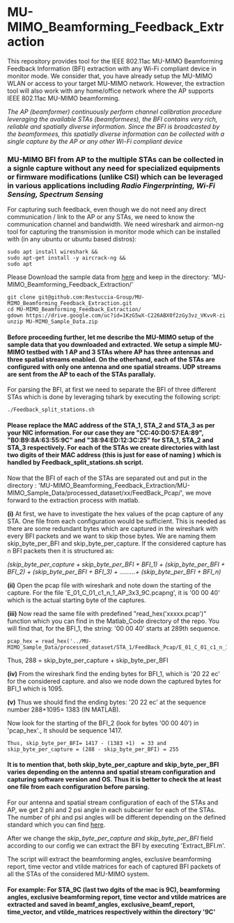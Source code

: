 # MU-MIMO_Beamforming_Feedback_Extraction

This repository provides tool for the IEEE 802.11ac MU-MIMO Beamforming Feedback Information (BFI) extraction with any Wi-Fi compliant device in monitor mode. We consider that, you have already setup the MU-MIMO WLAN or access to your target MU-MIMO network. However, the extraction tool will also work with any home/office  network where the AP supports IEEE 802.11ac MU-MIMO beamforming. 


*The AP (beamformer) continuously perform channel calibration procedure leveraging the available STAs (beamformees), the BFI contains very rich, reliable and spatially diverse information. Since the BFI is broadcasted by the beamformees, this spatially diverse information can be collected with a single capture by the AP or any other Wi-Fi compliant device*

### MU-MIMO BFI from AP to the multiple STAs can be collected in a signle capture without any need for specialized equipments or firmware modifications (unlike CSI) which can be leveraged in various applications including *Radio Fingerprinting, Wi-Fi Sensing, Spectrum Sensing*

For capturing such feedback, even  though we do not need any direct communication / link to the AP or any STAs, we need to know the communication channel and bandwidth. We need wireshark and airmon-ng tool for capturing the transmission in monitor mode which can be installed with (in any ubuntu or ubuntu based distros):

``` 
sudo apt install wireshark &&
sudo apt-get install -y aircrack-ng &&
sudo apt
```

Please Download the sample data from [here](https://drive.google.com/file/d/1KzG5wX-C226ABX0f2zGy3vz_VKvvR-zi/view?usp=sharing)
and keep in the directory: 'MU-MIMO_Beamforming_Feedback_Extraction/'

```
git clone git@github.com:Restuccia-Group/MU-MIMO_Beamforming_Feedback_Extraction.git
cd MU-MIMO_Beamforming_Feedback_Extraction/
gdown https://drive.google.com/uc?id=1KzG5wX-C226ABX0f2zGy3vz_VKvvR-zi
unzip MU-MIMO_Sample_Data.zip 
```

#### Before proceeding further, let me describe the MU-MIMO setup of the sample data that you downloaded and extracted. We setup a simple MU-MIMO testbed with 1 AP and 3 STAs where AP has three antennas and three spatial streams enabled. On the otherhand, each of the STAs are configured with only one antenna and one spatial streams. UDP streams are sent from the AP to each of the STAs parallaly. 

For parsing the BFI, at first we need to separate the BFI of three different STAs which is done by leveraging tshark by executing the following script:

```
./Feedback_split_stations.sh

```

#### Please replace the MAC address of the STA_1, STA_2 and STA_3 as per your NIC information. For our case they are     "CC:40:D0:57:EA:89", "B0:B9:8A:63:55:9C" and "38:94:ED:12:3C:25" for STA_1, STA_2 and STA_3 respectively. For each of the STAs we create directories with last two digits of their MAC address (this is just for ease of naming ) which is handled by Feedback_split_stations.sh script. 

Now that the BFI of each of the STAs are separated out and put in the directory : 'MU-MIMO_Beamforming_Feedback_Extraction/MU-MIMO_Sample_Data/processed_dataset/xx/FeedBack_Pcap/', we move forward to the extraction process with matlab. 

**(i)** At first, we have to investigate the hex values of the pcap capture of any STA. One file from each configuration would be sufficient. This is needed as there are some redundant bytes which are captured in the wireshark with every BFI packets and we want to skip those bytes. We are naming them skip_byte_per_BFI and skip_byte_per_capture. If the considered capture has n BFI packets then it is structured as:


*(skip_byte_per_capture + skip_byte_per_BFI + BFI_1) + (skip_byte_per_BFI + BFI_2) + (skip_byte_per_BFI + BFI_3) + .........+ (skip_byte_per_BFI + BFI_n)*

**(ii)**  Open the pcap file with wireshark and note down the starting of the capture. For the file 'E_01_C_01_c1_n_1_AP_3x3_9C.pcapng', it is '00 00 40' which is the actual starting byte of the captures.

**(iii)** Now read the same file with predefined "read_hex('xxxxx.pcap')" function which you can find in the Matlab_Code directory of the repo. You will find that, for the BFI_1, the string: '00 00 40' starts at 289th sequence. 
```
pcap_hex = read_hex('../MU-MIMO_Sample_Data/processed_dataset/STA_1/FeedBack_Pcap/E_01_C_01_c1_n_1_AP_3x_STA_1.pcapng')
```

Thus, 288 = skip_byte_per_capture + skip_byte_per_BFI 

**(iv)** From the wireshark find the ending bytes for BFI_1, which is '20 22 ec' for the considered capture. and also we node down the captured bytes for BFI_1 which is 1095. 
 
**(v)** Thus we should find the ending bytes: '20 22 ec' at the sequence number 288+1095= 1383 (IN MATLAB). 
 
 Now look for the starting of the BFI_2 (look for bytes '00 00 40') in 'pcap_hex'., It should be sequence 1417.
 
 ```
 Thus, skip_byte_per_BFI= 1417 - (1383 +1)  = 33 and 
 skip_byte_per_capture = (288 - skip_byte_per_BFI) = 255
```

#### It is to mention that, both skip_byte_per_capture and skip_byte_per_BFI varies depending on the antenna and spatial stream configuration and capturing software version and OS. Thus it is better to check the at least one file from each configuration before parsing. 

For our antenna and spatial stream configuration of each of the STAs and AP, we get 2 phi and 2 psi angle in each subcarrier for each of the STAs. The number of phi and psi angles will be different depending on the defined standard which you can find [here](https://standards.ieee.org/ieee/802.11ac/4473/). 


After we change the *skip_byte_per_capture and skip_byte_per_BFI* field according to our config we can extract the BFI by executing 'Extract_BFI.m'.

The script will extract the beamforming angles, exclusive beamforming report, time vector and vtilde matrices for each of captured BFI packets of all the STAs of the considered MU-MIMO system. 

#### For example: For STA_9C (last two dgits of the mac is 9C), beamforming angles, exclusive beamforming report, time vector and vtilde matrices are extracted and saved in beamf_angles, exclusive_beamf_report, time_vector, and vtilde_matrices respectively within the directory '9C'



